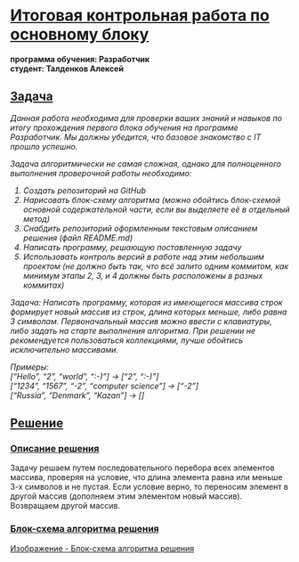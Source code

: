 # <u>Итоговая контрольная работа по основному блоку</u>

__программа обучения: Разработчик__ \
__студент: Талденков Алексей__

## <u>Задача</u>

<i>
Данная работа необходима для проверки ваших знаний и навыков по итогу прохождения первого блока обучения на программе Разработчик. Мы должны убедится, что базовое знакомство с IT прошло успешно.

Задача алгоритмически не самая сложная, однако для полноценного выполнения проверочной работы необходимо:

1. Создать репозиторий на GitHub
2. Нарисовать блок-схему алгоритма (можно обойтись блок-схемой основной содержательной части, если вы выделяете её в отдельный метод)
3. Снабдить репозиторий оформленным текстовым описанием решения (файл README.md)
4. Написать программу, решающую поставленную задачу
5. Использовать контроль версий в работе над этим небольшим проектом (не должно быть так, что всё залито одним коммитом, как минимум этапы 2, 3, и 4 должны быть расположены в разных коммитах)

Задача: Написать программу, которая из имеющегося массива строк формирует новый массив из строк, длина которых меньше, либо равна 3 символам. Первоначальный массив можно ввести с клавиатуры, либо задать на старте выполнения алгоритма. При решении не рекомендуется пользоваться коллекциями, лучше обойтись исключительно массивами.

Примеры:\
[“Hello”, “2”, “world”, “:-)”] → [“2”, “:-)”]\
[“1234”, “1567”, “-2”, “computer science”] → [“-2”]\
[“Russia”, “Denmark”, “Kazan”] → []

</i>

## <u>Решение</u>

### <u>Описание решения</u>
Задачу решаем путем последовательного перебора всех элементов массива, проверяя на условие, что длина элемента равна или меньше 3-х символов и не пустая. Если условие верно, то переносим элемент в другой массив (дополняем этим элементом новый массив). Возвращаем другой массив.

### <u>Блок-схема алгоритма решения</u>

[Изображение - Блок-схема алгоритма решения](alg.jpg)